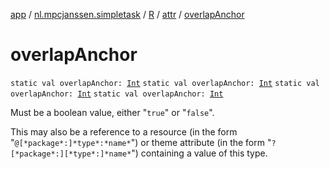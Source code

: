 [app](../../../index.md) / [nl.mpcjanssen.simpletask](../../index.md) / [R](../index.md) / [attr](index.md) / [overlapAnchor](.)

# overlapAnchor

`static val overlapAnchor: `[`Int`](https://kotlinlang.org/api/latest/jvm/stdlib/kotlin/-int/index.html)
`static val overlapAnchor: `[`Int`](https://kotlinlang.org/api/latest/jvm/stdlib/kotlin/-int/index.html)
`static val overlapAnchor: `[`Int`](https://kotlinlang.org/api/latest/jvm/stdlib/kotlin/-int/index.html)
`static val overlapAnchor: `[`Int`](https://kotlinlang.org/api/latest/jvm/stdlib/kotlin/-int/index.html)

Must be a boolean value, either "`true`" or "`false`".

This may also be a reference to a resource (in the form "`@[*package*:]*type*:*name*`") or theme attribute (in the form "`?[*package*:][*type*:]*name*`") containing a value of this type.

